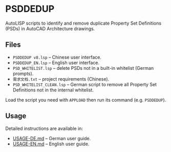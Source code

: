 # PSDDEDUP

AutoLISP scripts to identify and remove duplicate Property Set Definitions (PSDs) in AutoCAD Architecture drawings.

## Files

- `PSDDEDUP v8.lsp` – Chinese user interface.
- `PSDDEDUP_EN.lsp` – English user interface.
- `PSD_WHITELIST.lsp` – delete PSDs not in a built-in whitelist (German prompts).
- `需求文档.txt` – project requirements (Chinese).
- `PSD_WHITELIST_CLEAN.lsp` – German script to remove all Property Set
  Definitions not in the internal whitelist.

Load the script you need with `APPLOAD` then run its command (e.g. `PSDDEDUP`).

## Usage
Detailed instructions are available in:

- [USAGE-DE.md](USAGE-DE.md) – German user guide.
- [USAGE-EN.md](USAGE-EN.md) – English user guide.
